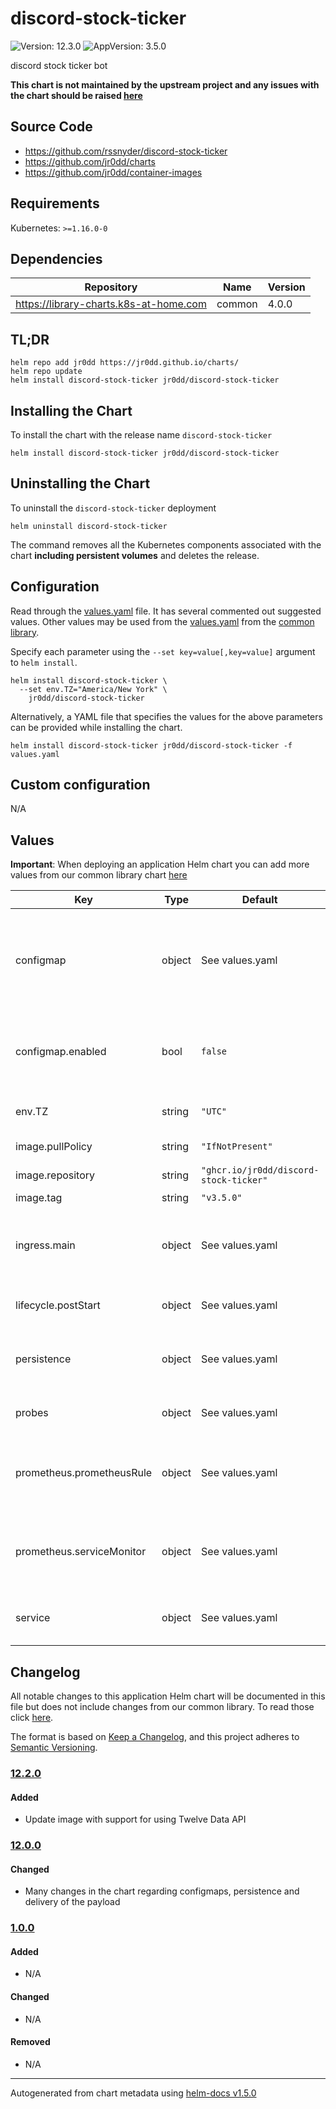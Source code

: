 # discord-stock-ticker

![Version: 12.3.0](https://img.shields.io/badge/Version-12.3.0-informational?style=flat-square) ![AppVersion: 3.5.0](https://img.shields.io/badge/AppVersion-3.5.0-informational?style=flat-square)

discord stock ticker bot

**This chart is not maintained by the upstream project and any issues with the chart should be raised [here](https://github.com/jr0dd/charts/issues/new/choose)**

## Source Code

* <https://github.com/rssnyder/discord-stock-ticker>
* <https://github.com/jr0dd/charts>
* <https://github.com/jr0dd/container-images>

## Requirements

Kubernetes: `>=1.16.0-0`

## Dependencies

| Repository | Name | Version |
|------------|------|---------|
| https://library-charts.k8s-at-home.com | common | 4.0.0 |

## TL;DR

```console
helm repo add jr0dd https://jr0dd.github.io/charts/
helm repo update
helm install discord-stock-ticker jr0dd/discord-stock-ticker
```

## Installing the Chart

To install the chart with the release name `discord-stock-ticker`

```console
helm install discord-stock-ticker jr0dd/discord-stock-ticker
```

## Uninstalling the Chart

To uninstall the `discord-stock-ticker` deployment

```console
helm uninstall discord-stock-ticker
```

The command removes all the Kubernetes components associated with the chart **including persistent volumes** and deletes the release.

## Configuration

Read through the [values.yaml](./values.yaml) file. It has several commented out suggested values.
Other values may be used from the [values.yaml](https://github.com/k8s-at-home/library-charts/tree/main/charts/stable/common/values.yaml) from the [common library](https://github.com/k8s-at-home/library-charts/tree/main/charts/stable/common).

Specify each parameter using the `--set key=value[,key=value]` argument to `helm install`.

```console
helm install discord-stock-ticker \
  --set env.TZ="America/New York" \
    jr0dd/discord-stock-ticker
```

Alternatively, a YAML file that specifies the values for the above parameters can be provided while installing the chart.

```console
helm install discord-stock-ticker jr0dd/discord-stock-ticker -f values.yaml
```

## Custom configuration

N/A

## Values

**Important**: When deploying an application Helm chart you can add more values from our common library chart [here](https://github.com/k8s-at-home/library-charts/tree/main/charts/stable/common)

| Key | Type | Default | Description |
|-----|------|---------|-------------|
| configmap | object | See values.yaml | Store payload script as a configmap -- Otherwise you can use env vars or curl to deliver the payload |
| configmap.enabled | bool | `false` | If set to 'true', the configuration will be read from these values. |
| env.TZ | string | `"UTC"` | Set the container timezone |
| image.pullPolicy | string | `"IfNotPresent"` | image pull policy |
| image.repository | string | `"ghcr.io/jr0dd/discord-stock-ticker"` | image repository |
| image.tag | string | `"v3.5.0"` | image tag |
| ingress.main | object | See values.yaml | Enable and configure ingress settings for the chart under this key. |
| lifecycle.postStart | object | See values.yaml | Set the container lifecycle event |
| persistence | object | See values.yaml | Configure persistence settings for the chart under this key. |
| probes | object | See values.yaml | Configures the probes for the main Pod. |
| prometheus.prometheusRule | object | See values.yaml | Enable and configure a Prometheus rules for the chart under this key. |
| prometheus.serviceMonitor | object | See values.yaml | Enable and configure a Prometheus serviceMonitor for the chart under this key. |
| service | object | See values.yaml | Configures service settings for the chart. |

## Changelog

All notable changes to this application Helm chart will be documented in this file but does not include changes from our common library. To read those click [here](https://github.com/k8s-at-home/library-charts/tree/main/charts/stable/commonREADME.md#Changelog).

The format is based on [Keep a Changelog](https://keepachangelog.com/en/1.0.0/), and this project adheres to [Semantic Versioning](https://semver.org/spec/v2.0.0.html).

### [12.2.0]

#### Added

- Update image with support for using Twelve Data API

### [12.0.0]

#### Changed

- Many changes in the chart regarding configmaps, persistence and delivery of the payload

### [1.0.0]

#### Added

- N/A

#### Changed

- N/A

#### Removed

- N/A

[12.2.0]: #12.2.0
[12.0.0]: #12.0.0
[1.0.0]: #1.0.0

----------------------------------------------
Autogenerated from chart metadata using [helm-docs v1.5.0](https://github.com/norwoodj/helm-docs/releases/v1.5.0)

